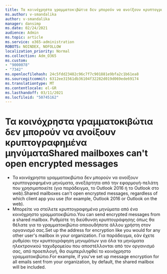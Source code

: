 ```yaml
---
title: Τα κοινόχρηστα γραμματοκιβώτια δεν μπορούν να ανοίξουν κρυπτογραφημένα μηνύματα
ms.author: v-smandalika
author: v-smandalika
manager: dansimp
ms.date: 02/24/2021
audience: Admin
ms.topic: article
ms.service: o365-administration
ROBOTS: NOINDEX, NOFOLLOW
localization_priority: Normal
ms.collection: Adm_O365
ms.custom:
- "9000078"
- "7342"
ms.openlocfilehash: 24c5fdd23482c96c7f7c901881e9bfa2c1b61ea8
ms.sourcegitcommit: 6312ee31561db36104f32282d019d069ede69174
ms.translationtype: MT
ms.contentlocale: el-GR
ms.lasthandoff: 03/11/2021
ms.locfileid: "50745162"
---
```

# <a name="shared-mailboxes-cant-open-encrypted-messages"></a><span data-ttu-id="0a4b5-102">Τα κοινόχρηστα γραμματοκιβώτια δεν μπορούν να ανοίξουν κρυπτογραφημένα μηνύματα</span><span class="sxs-lookup"><span data-stu-id="0a4b5-102">Shared mailboxes can't open encrypted messages</span></span>

- <span data-ttu-id="0a4b5-103">Τα κοινόχρηστα γραμματοκιβώτια δεν μπορούν να ανοίξουν κρυπτογραφημένα μηνύματα, ανεξάρτητα από την εφαρμογή-πελάτη που χρησιμοποιείτε (για παράδειγμα, το Outlook 2016 ή το Outlook στο web).</span><span class="sxs-lookup"><span data-stu-id="0a4b5-103">Shared mailboxes can't open encrypted messages, regardless of which client app you use (for example, Outlook 2016 or Outlook on the web).</span></span>
- <span data-ttu-id="0a4b5-104">Μπορείτε να στείλετε κρυπτογραφημένα μηνύματα από ένα κοινόχρηστο γραμματοκιβώτιο.</span><span class="sxs-lookup"><span data-stu-id="0a4b5-104">You can send encrypted messages from a shared mailbox.</span></span> <span data-ttu-id="0a4b5-105">Ρυθμίστε τη διεύθυνση κρυπτογράφησης όπως θα θέλατε για το γραμματοκιβώτιο οποιουδήποτε άλλου χρήστη στον οργανισμό σας.</span><span class="sxs-lookup"><span data-stu-id="0a4b5-105">Set up the address for encryption like you would for any other user's mailbox in your organization.</span></span> <span data-ttu-id="0a4b5-106">Για παράδειγμα, εάν έχετε ρυθμίσει την κρυπτογράφηση μηνυμάτων για όλα τα μηνύματα ηλεκτρονικού ταχυδρομείου που αποστέλλονται από τον οργανισμό σας, από προεπιλογή, θα συμπεριληφθεί το κοινόχρηστο γραμματοκιβώτιο.</span><span class="sxs-lookup"><span data-stu-id="0a4b5-106">For example, if you've set up message encryption for all emails sent from your organization, by default, the shared mailbox will be included.</span></span>
